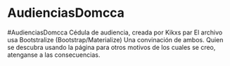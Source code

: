 # AudienciasDomcca
  #AudienciasDomcca  Cédula de audiencia, creada por Kikxs par El archivo usa Bootstralize (Bootstrap/Materialize) Una convinación de ambos.  Quien se descubra usando la página para otros motivos de los cuales se creo, atenganse a las consecuencias. 
